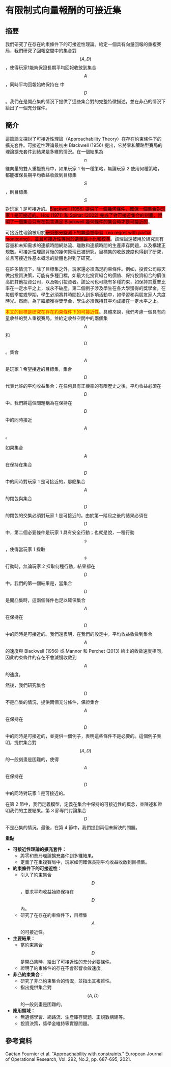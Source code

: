 # 有限制式向量報酬的可接近集

## 摘要

我們研究了在存在約束條件下的可接近性理論。給定一個具有向量回報的重複賽局，我們研究了回報空間中的集合對$$(A,D)$$ ，使得玩家1能夠保證長期平均回報收斂到集合$$A$$ ，同時平均回報始終保持在 中$$D$$。我們在是開凸集的情況下提供了這些集合對的完整特徵描述，並在非凸的情況下給出了一個充分條件。

## 簡介

這篇論文探討了可接近性理論（Approachability Theory）在存在約束條件下的擴充套件。可接近性理論最初由 Blackwell (1956) 提出，它將零和策略型賽局的理論擴充套件到結果是多維的情況。在一個結果為$$n$$ 維向量的雙人重複賽局中，如果玩家 1 有一種策略，無論玩家 2 使用何種策略，都能確保長期平均收益收斂到目標集$$S$$，則目標集$$S$$ 對玩家 1 是可接近的。<mark style="background-color:red;">Blackwell (1956) 提供了一個幾何條件，確保一個集合對玩家 1 是可接近的。Hou (1971) 和 Spinat (2002) 完成了對可接近集合的刻畫，證明了一個集合只有在包含滿足 Blackwell 幾何條件的集合時才是可接近的</mark>。

可接近性理論被用於<mark style="background-color:red;">研究部分監測下的無遺憾學習（no regret with partial monitoring），並且可接近性等同於遺憾最小化和校準</mark>。該理論還被用於研究具有容量和未知需求的連續時間網路流、離散和連續時間的生產庫存問題，以及構建正規數。可接近性理論背後的幾何原理已被研究，目標集的收斂速度也得到了研究，並且可接近性基本概念的變體也得到了研究。

在許多情況下，除了目標集之外，玩家還必須滿足約束條件。例如，投資公司每天做出投資決策，可能有多種目標，如最大化投資組合的價值、保持投資組合的價值高於其他投資公司，以及吸引投資者。該公司也可能有多種約束，如保持其夏普比率在一定水平之上，或永不破產。第二個例子涉及學生在各大學獲得的獎學金。在每個季度或學期，學生必須將其時間投入到多項活動中，如學習和與朋友家人共度時光。然而，為了繼續獲得獎學金，學生必須保持其平均成績在一定水平之上。

<mark style="color:red;">本文的目標是研究在存在約束條件下的可接近性</mark>。具體來說，我們考慮一個具有向量收益的雙人重複賽局，並給定收益空間中的兩個集$$A$$和$$D$$。集合$$A$$是玩家 1 希望接近的目標集，集合$$D$$代表允許的平均收益集合：在任何具有正機率的有限歷史之後，平均收益必須在$$D$$中。我們將這個問題稱為在保持在$$D$$中的同時接近$$A$$。

如果集合$$A$$在保持在集合$$D$$中的同時對玩家 1 是可接近的，那麼集合$$A$$的閉包與集合$$D$$的閉包的交集必須對玩家 1 是可接近的。由於第一階段之後的結果必須在$$D$$中，第二個必要條件是玩家 1 具有安全行動；也就是說，一種行動$$s$$，使得當玩家 1 採取$$s$$行動時，無論玩家 2 採取何種行動，結果都在$$D$$中。我們的第一個結果是，當集合$$D$$是開凸集時，這兩個條件也足以確保集合$$A$$在保持在$$D$$中的同時是可接近的。我們還表明，在我們的設定中，平均收益收斂到集合$$A$$ 的速度與 Blackwell (1956) 或 Mannor 和 Perchet (2013) 給出的收斂速度相同，因此約束條件的存在不會減慢收斂到$$A$$的速度。

然後，我們研究集合$$D$$不是凸集的情況，提供兩個充分條件，保證集合$$A$$在保持在$$D$$中的同時是可接近的，並提供一個例子，表明這些條件不是必要的。這個例子表明，提供集合對$$(A, D)$$ 的一般刻畫是困難的，使得$$A$$在保持在$$D$$中的同時對玩家 1 是可接近的。

在第 2 節中，我們定義模型，定義在集合中保持的可接近性的概念，並陳述和證明我們的主要結果。第 3 節專門討論集合$$D$$不是凸集的情況。最後，在第 4 節中，我們提到兩個未解決的問題。

**重點**

* **可接近性理論的擴充套件：**
  * 將零和賽局理論擴充套件到多維結果。
  * 定義了在重複賽局中，玩家如何確保長期平均收益收斂到目標集。
* **約束條件下的可接近性：**
  * 引入了約束集合$$D$$，要求平均收益始終保持在$$D$$ 內。
  * 研究了在存在約束條件下，目標集$$A$$的可接近性。
* **主要結果：**
  * 當約束集合$$D$$是開凸集時，給出了可接近性的充分必要條件。
  * 證明了約束條件的存在不會影響收斂速度。
* **非凸約束集合：**
  * 研究了非凸約束集合的情況，並指出其複雜性。
  * 指出提供集合對$$(A, D)$$的一般刻畫是困難的。
* **應用領域：**
  * 無遺憾學習、網路流、生產庫存問題、正規數構建等。
  * 投資決策，獎學金維持等實際問題。

## 參考資料

&#x20;Gaëtan Fournier et al. "[Approachability with constraints.](https://www.sciencedirect.com/science/article/pii/S0377221720309590)" European Journal of Operational Research,  Vol. 292, No.2,  pp. 687-695, 2021.
